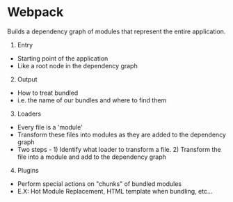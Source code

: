 # Webpack

Builds a dependency graph of modules that represent the entire application.

1. Entry
* Starting point of the application
* Like a root node in the dependency graph

2. Output
* How to treat bundled
* i.e. the name of our bundles and where to find them

3. Loaders
* Every file is a 'module'
* Transform these files into modules as they are added to the dependency graph
* Two steps - 1) Identify what loader to transform a file. 2) Transform the file into a module and add to the dependency graph


4. Plugins
* Perform special actions on "chunks" of bundled modules
* E.X: Hot Module Replacement, HTML template when bundling, etc...
